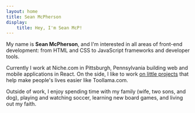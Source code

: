 ```yaml
---
layout: home
title: Sean McPherson
display:
    title: Hey, I'm Sean McP!
---
```


My name is **Sean McPherson**, and I'm interested in all areas of front-end development: from HTML and CSS to JavaScript frameworks and developer tools.

Currently I work at Niche.com in Pittsburgh, Pennsylvania building web and mobile applications in React. On the side, I like to work [on little projects](https://github.com/seanmcp) that help make people's lives easier like Toollama.com.

Outside of work, I enjoy spending time with my family (wife, two sons, and dog), playing and watching soccer, learning new board games, and living out my faith.
